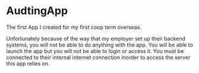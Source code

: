 # AudtingApp
The first App I created for my first coop term overseas.

Unfortunately because of the way that my employer set up their backend systems, you will not be able to do anything with the app.
You will be able to launch the app but you will not be able to login or access it. You must be connected to their internal internet connection
inorder to access the server this app relies on. 
